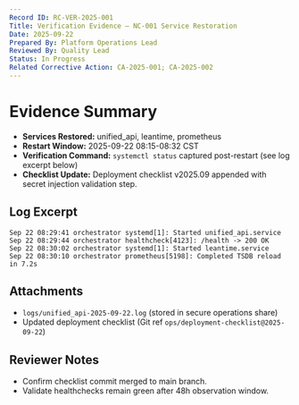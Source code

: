 ```yaml
---
Record ID: RC-VER-2025-001
Title: Verification Evidence – NC-001 Service Restoration
Date: 2025-09-22
Prepared By: Platform Operations Lead
Reviewed By: Quality Lead
Status: In Progress
Related Corrective Action: CA-2025-001; CA-2025-002
---
```


# Evidence Summary
- **Services Restored:** unified_api, leantime, prometheus
- **Restart Window:** 2025-09-22 08:15-08:32 CST
- **Verification Command:** `systemctl status` captured post-restart (see log excerpt below)
- **Checklist Update:** Deployment checklist v2025.09 appended with secret injection validation step.

## Log Excerpt
```
Sep 22 08:29:41 orchestrator systemd[1]: Started unified_api.service
Sep 22 08:29:44 orchestrator healthcheck[4123]: /health -> 200 OK
Sep 22 08:30:02 orchestrator systemd[1]: Started leantime.service
Sep 22 08:30:10 orchestrator prometheus[5198]: Completed TSDB reload in 7.2s
```

## Attachments
- `logs/unified_api-2025-09-22.log` (stored in secure operations share)
- Updated deployment checklist (Git ref `ops/deployment-checklist@2025-09-22`)

## Reviewer Notes
- Confirm checklist commit merged to main branch.
- Validate healthchecks remain green after 48h observation window.
